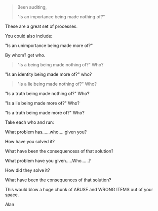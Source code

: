 
>
>Been auditing,
> 
>"Is an importance being made nothing of?"

These are a great set of processes.

You could also include:

"Is an unimportance being made more of?"

By whom? get who.

>"Is a being being made nothing of?" Who?

"Is an identity being made more of?" who?

>"Is a lie being made nothing of?" Who?

"Is a truth being made nothing of?" Who?

"Is a lie being made more of?" Who?

"Is a truth being made more of?" Who?

Take each who and run:

What problem has......who.... given you?

How have you solved it?

What have been the consequencess of that solution?

What problem have you given.....Who......?

How did they solve it?

What have been the consequences of that solution?

This would blow a huge chunk of ABUSE and WRONG ITEMS out of your space.

Alan
